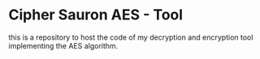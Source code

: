 # Cipher Sauron AES - Tool
this is a repository to host the code of my decryption and encryption tool implementing the AES algorithm. 
